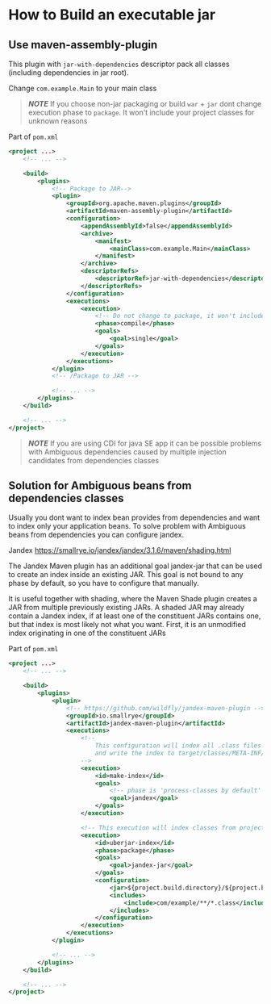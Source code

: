 # How to Build an executable jar

## Use maven-assembly-plugin

This plugin with `jar-with-dependencies` descriptor pack all classes (including dependencies in jar root).

Change `com.example.Main` to your main class

> **_NOTE_** If you choose non-jar packaging or build `war` + `jar`
> dont change execution phase to `package`. It won't include your project classes for unknown reasons

Part of `pom.xml`

```xml
<project ...>
    <!-- ... -->

    <build>
        <plugins>
            <!-- Package to JAR-->
            <plugin>
                <groupId>org.apache.maven.plugins</groupId>
                <artifactId>maven-assembly-plugin</artifactId>
                <configuration>
                    <appendAssemblyId>false</appendAssemblyId>
                    <archive>
                        <manifest>
                            <mainClass>com.example.Main</mainClass>
                        </manifest>
                    </archive>
                    <descriptorRefs>
                        <descriptorRef>jar-with-dependencies</descriptorRef>
                    </descriptorRefs>
                </configuration>
                <executions>
                    <execution>
                        <!-- Do not change to package, it won't include project classes for unknown reason-->
                        <phase>compile</phase>
                        <goals>
                            <goal>single</goal>
                        </goals>
                    </execution>
                </executions>
            </plugin>
            <!-- /Package to JAR -->

            <!-- ... -->
        </plugins>
    </build>

    <!-- ... -->
</project>
```

> **_NOTE_** If you are using CDI for java SE app it can be possible problems with Ambiguous dependencies
> caused by multiple injection candidates from dependencies classes

## Solution for Ambiguous beans from dependencies classes

Usually you dont want to index bean provides from dependencies and want to index only your application beans.
To solve problem with Ambiguous beans from dependencies you can configure jandex.

Jandex https://smallrye.io/jandex/jandex/3.1.6/maven/shading.html

The Jandex Maven plugin has an additional goal jandex-jar that can be used to create an index inside an existing JAR. This goal is not bound to any phase by default, so you have to configure that manually.

It is useful together with shading,
where the Maven Shade plugin creates a JAR from multiple previously existing JARs.
A shaded JAR may already contain a Jandex index,
if at least one of the constituent JARs contains one,
but that index is most likely not what you want. First,
it is an unmodified index originating in one of the constituent JARs

Part of `pom.xml`

```xml
<project ...>
    <!-- ... -->

    <build>
        <plugins>
            <plugin>
                <!-- https://github.com/wildfly/jandex-maven-plugin -->
                <groupId>io.smallrye</groupId>
                <artifactId>jandex-maven-plugin</artifactId>
                <executions>
                    <!--
                        This configuration will index all .class files in your target/classes directory,
                        and write the index to target/classes/META-INF/jandex.idx.
                    -->
                    <execution>
                        <id>make-index</id>
                        <goals>
                            <!-- phase is 'process-classes by default' -->
                            <goal>jandex</goal>
                        </goals>
                    </execution>

                    <!-- This execution will index classes from project to result uber jar  -->
                    <execution>
                        <id>uberjar-index</id>
                        <phase>package</phase>
                        <goals>
                            <goal>jandex-jar</goal>
                        </goals>
                        <configuration>
                            <jar>${project.build.directory}/${project.build.finalName}.jar</jar>
                            <includes>
                                <include>com/example/**/*.class</include>
                            </includes>
                        </configuration>
                    </execution>
                </executions>
            </plugin>

            <!-- ... -->
        </plugins>
    </build>

    <!-- ... -->
</project>
```
